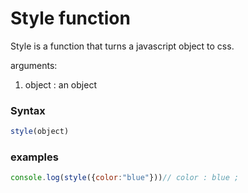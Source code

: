 # Style function
Style is a function that turns a javascript object to css.

arguments:
1. object : an object


### Syntax
```js
style(object)
```
### examples
```js
console.log(style({color:"blue"}))// color : blue ;
```
